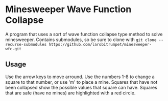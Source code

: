 # Minesweeper Wave Function Collapse

A program that uses a sort of wave function collapse type method to solve minesweeper. Contains submodules, so be sure to clone with `git clone --recurse-submodules https://github.com/larobitrumpet/minesweeper-wfc.git`

## Usage

Use the arrow keys to move arround. Use the numbers 1-8 to change a square to that number, or use 'm' to place a mine. Squares that have not been collapsed show the possible values that square can have. Squares that are safe (have no mines) are highlighted with a red circle.
